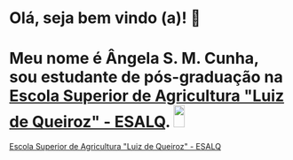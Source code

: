 # Olá, seja bem vindo (a)! 👋

# Meu nome é Ângela S. M. Cunha, sou estudante de pós-graduação na [Escola Superior de Agricultura "Luiz de Queiroz" - ESALQ](https://www.esalq.usp.br/). <img src = "https://imagens.usp.br/wp-content/uploads/ESALQ.jpg" width=20 height=40>

<a href="https://www.esalq.usp.br/" target="_blank">Escola Superior de Agricultura "Luiz de Queiroz" - ESALQ</a>
